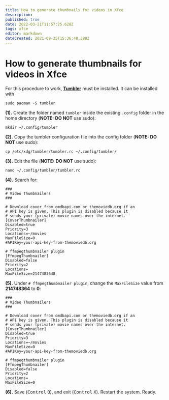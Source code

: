 ```yaml
---
title: How to generate thumbnails for videos in Xfce
description: 
published: true
date: 2022-03-21T11:57:25.628Z
tags: xfce
editor: markdown
dateCreated: 2021-09-25T15:36:48.380Z
---
```


# How to generate thumbnails for videos in Xfce

For this procedure to work, [**Tumbler**](https://archlinux.org/packages/extra/x86_64/tumbler/) must be installed. It can be installed with
```
sudo pacman -S tumbler
```

**(1).** Create the folder named `tumbler` inside the existing `.config` folder in the home directory (**NOTE:** **DO NOT** use sudo):

```
mkdir ~/.config/tumbler
```

**(2).** Copy the tumbler configuration file into the config folder (**NOTE:** **DO NOT** use sudo):

```
cp /etc/xdg/tumbler/tumbler.rc ~/.config/tumbler/
```

**(3).** Edit the file (**NOTE:** **DO NOT** use sudo):

```
nano ~/.config/tumbler/tumbler.rc
```

**(4).** Search for:

```
###
# Video Thumbnailers
###

# Download cover from omdbapi.com or themoviedb.org if an
# API key is given. This plugin is disabled because it
# sends your (private) movie names over the internet.
[CoverThumbnailer]
Disabled=true
Priority=3
Locations=~/movies
MaxFileSize=0
#APIKey=your-api-key-from-themoviedb.org

# ffmpegthumbnailer plugin
[FfmpegThumbnailer]
Disabled=false
Priority=2
Locations=
MaxFileSize=2147483648
```

**(5).** Under `# ffmpegthumbnailer plugin`, change the `MaxFileSize` value from **214748364** to **0**:

```
###
# Video Thumbnailers
###

# Download cover from omdbapi.com or themoviedb.org if an
# API key is given. This plugin is disabled because it
# sends your (private) movie names over the internet.
[CoverThumbnailer]
Disabled=true
Priority=3
Locations=~/movies
MaxFileSize=0
#APIKey=your-api-key-from-themoviedb.org

# ffmpegthumbnailer plugin
[FfmpegThumbnailer]
Disabled=false
Priority=2
Locations=
MaxFileSize=0
```

**(6).** Save (<kbd>Control</kbd> <kbd>O</kbd>), and exit (<kbd>Control</kbd> <kbd>X</kbd>). Restart the system. Ready.